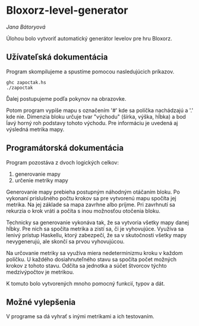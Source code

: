 # Bloxorz-level-generator
*Jana Bátoryová*

Úlohou bolo vytvoriť automatický generátor levelov pre hru Bloxorz.

## Užívateľská dokumentácia ##
Program skompilujeme a spustíme pomocou nasledujúcich príkazov.
```
ghc zapoctak.hs
./zapoctak
```

Ďalej postupujeme podľa pokynov na obrazovke.

Potom program vypíše mapu s označením '#' kde sa políčka nachádzajú a '.' kde
nie. Dimenzia bloku určuje tvar "východu" (šírka, výška, hĺbka) a bod ĺavý
horný roh podstavy tohoto východu. Pre informáciu je uvedená aj výsledná
metrika mapy.

## Programátorská dokumentácia ##
Program pozostáva z dvoch logických celkov:
1. generovanie mapy
2. určenie metriky mapy

Generovanie mapy prebieha postupným náhodným otáčaním bloku. Po vykonaní
príslušného počtu krokov sa pre vytvorenú mapu spočíta jej metrika. Na jej
základe sa mapa zavrhne albo príjme. Pri zavrhnutí sa rekurzia o krok vráti a
počíta s inou možnosťou otočenia bloku.

Technicky sa generovanie vykonáva tak, že sa vytvoria všetky mapy danej hĺbky.
Pre nich sa spočíta metrika a zistí sa, či je vyhovujúce. Využíva sa lenivý
prístup Haskellu, ktorý zabezpečí, že sa v skutočnosti všetky mapy
nevygenerujú, ale skončí sa prvou vyhovujúcou.

Na určovanie metriky sa využíva miera nedeterminizmu kroku v každom políčku. U
každého dosiahnuteľného stavu sa spočíta počet možných krokov z tohoto stavu.
Odčíta sa jednotka a súčet štvorcov týchto medzivýpočtov je metrikou.

K tomuto bolo vytvorených mnoho pomocný funkcií, typov a dát.

## Možné vylepšenia ##
V programe sa dá vyhrať s inými metrikami a ich testovaním.


